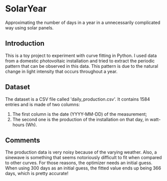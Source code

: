 # SolarYear
Approximating the number of days in a year in a unnecessarily complicated way using solar panels.

## Introduction
This is a toy project to experiment with curve fitting in Python. I used data from a domestic photovoltaic installation
and tried to extract the periodic pattern that can be observed in this data. This pattern is due to the natural
change in light intensity that occurs throughout a year.

## Dataset
The dataset is a CSV file called 'daily_production.csv'. It contains 1584 entries and is made of two columns:
1. The first column is the date (YYYY-MM-DD) of the measurement;
2. The second one is the production of the installation on that day, in watt-hours (Wh).

## Comments
The production data is very noisy because of the varying weather. Also, a sinewave is something that seems notoriously
difficult to fit when compared to other curves. For those reasons, the optimizer needs an initial guess. When using 300
days as an initial guess, the fitted value ends up being 366 days, which is pretty accurate!
